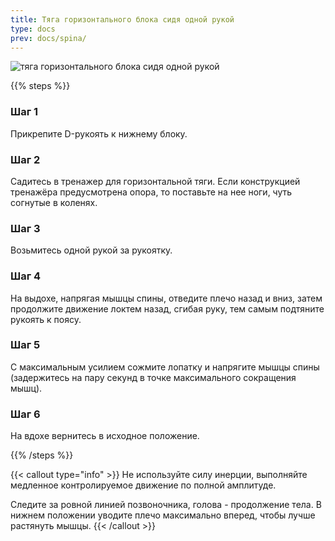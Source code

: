 ```yaml
---
title: Тяга горизонтального блока сидя одной рукой
type: docs
prev: docs/spina/
---
```

![тяга горизонтального блока сидя одной рукой](https://github.com/user-attachments/assets/c7a17562-b506-43ee-b16b-d9140fb6a66c)



{{% steps %}}

### Шаг 1
Прикрепите D-рукоять к нижнему блоку.

### Шаг 2
Садитесь в тренажер для горизонтальной тяги. Если конструкцией тренажёра предусмотрена опора, то поставьте на нее ноги, чуть согнутые в коленях.

### Шаг 3
Возьмитесь одной рукой за рукоятку. 

### Шаг 4
На выдохе, напрягая мышцы спины, отведите плечо назад и вниз, затем продолжите движение локтем назад, сгибая руку, тем самым подтяните рукоять к поясу.

### Шаг 5
С максимальным усилием сожмите лопатку и напрягите мышцы спины (задержитесь на пару секунд в точке максимального сокращения мышц).

### Шаг 6
На вдохе вернитесь в исходное положение.


{{% /steps %}}

{{< callout type="info" >}}
Не используйте силу инерции, выполняйте медленное контролируемое движение по полной амплитуде.

﻿﻿Следите за ровной линией позвоночника, голова - продолжение тела. В нижнем положении уводите плечо максимально вперед, чтобы лучше растянуть мышцы.
{{< /callout >}}
